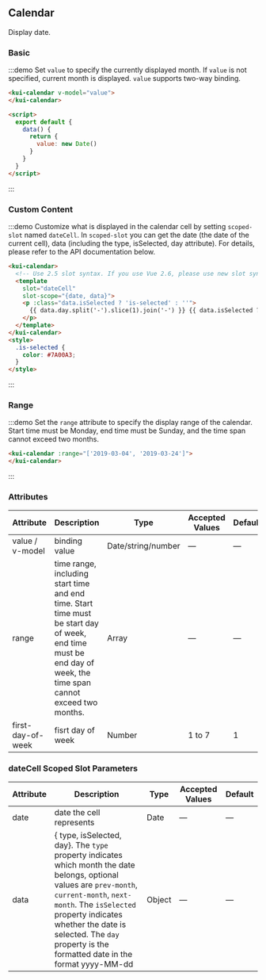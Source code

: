 ## Calendar

Display date.

### Basic

:::demo Set `value` to specify the currently displayed month. If `value` is not specified, current month is displayed. `value` supports two-way binding.
```html
<kui-calendar v-model="value">
</kui-calendar>

<script>
  export default {
    data() {
      return {
        value: new Date()
      }
    }
  }
</script>
```
:::

### Custom Content

:::demo Customize what is displayed in the calendar cell by setting `scoped-slot` named `dateCell`. In `scoped-slot` you can get the date (the date of the current cell), data (including the type, isSelected, day attribute). For details, please refer to the API documentation below.
```html
<kui-calendar>
  <!-- Use 2.5 slot syntax. If you use Vue 2.6, please use new slot syntax-->
  <template
    slot="dateCell"
    slot-scope="{date, data}">
    <p :class="data.isSelected ? 'is-selected' : ''">
      {{ data.day.split('-').slice(1).join('-') }} {{ data.isSelected ? '✔️' : ''}}
    </p>
  </template>
</kui-calendar>
<style>
  .is-selected {
    color: #7A00A3;
  }
</style>
```
:::

### Range

:::demo Set the `range` attribute to specify the display range of the calendar. Start time must be Monday, end time must be Sunday, and the time span cannot exceed two months.
```html
<kui-calendar :range="['2019-03-04', '2019-03-24']">
</kui-calendar>
```
:::

### Attributes
| Attribute       | Description        | Type      | Accepted Values       | Default  |
|-----------------|------------------- |---------- |---------------------- |--------- |
| value / v-model | binding value      | Date/string/number | —            | —        |
| range           | time range, including start time and end time. Start time must be start day of week, end time must be end day of week, the time span cannot exceed two months. | Array  | —  | —  |
| first-day-of-week | fisrt day of week| Number    | 1 to 7                |  1       |

### dateCell Scoped Slot Parameters
| Attribute       | Description   | Type      | Accepted Values       | Default  |
|-----------------|-------------- |---------- |---------------------- |--------- |
| date            | date the cell represents  | Date      | —                     | —        |
| data            | { type, isSelected, day}. The `type` property indicates which month the date belongs, optional values are `prev-month`, `current-month`, `next-month`. The `isSelected` property indicates whether the date is selected. The `day` property is the formatted date in the format yyyy-MM-dd    | Object      | —           | —      |

